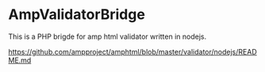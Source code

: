 # AmpValidatorBridge

This is a PHP brigde for amp html validator written in nodejs.

https://github.com/ampproject/amphtml/blob/master/validator/nodejs/README.md
